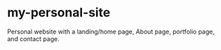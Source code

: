 # my-personal-site
Personal website with a landing/home page, About page, portfolio page, and contact page.
